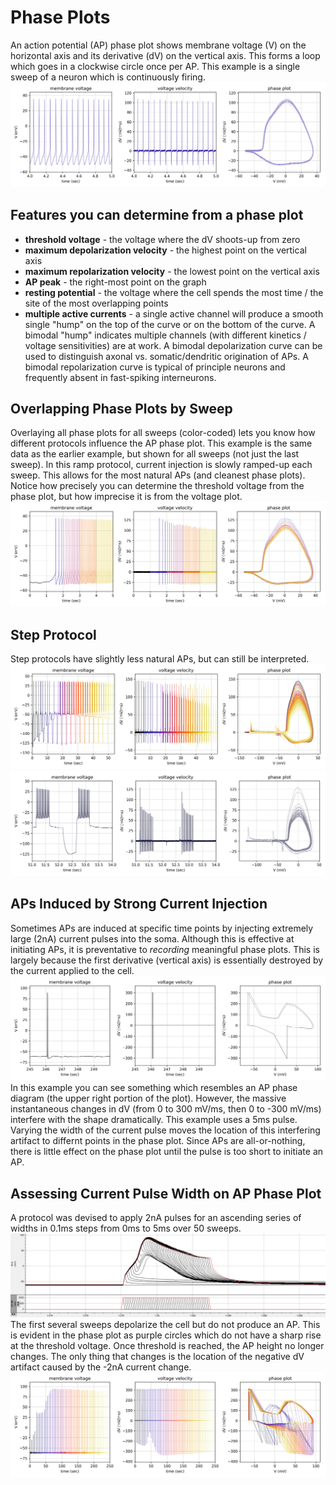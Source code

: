 # Phase Plots
An action potential (AP) phase plot shows membrane voltage (V) on the horizontal axis and its derivative (dV) on the vertical axis. This forms a loop which goes in a clockwise circle once per AP. This example is a single sweep of a neuron which is continuously firing.
![](phase_17713012_last.png)

## Features you can determine from a phase plot
* **threshold voltage** - the voltage where the dV shoots-up from zero
* **maximum depolarization velocity** - the highest point on the vertical axis
* **maximum repolarization velocity** - the lowest point on the vertical axis
* **AP peak** - the right-most point on the graph
* **resting potential** - the voltage where the cell spends the most time / the site of the most overlapping points
* **multiple active currents** - a single active channel will produce a smooth single "hump" on the top of the curve or on the bottom of the curve. A bimodal "hump" indicates multiple channels (with different kinetics / voltage sensitivities) are at work. A bimodal depolarization curve can be used to distinguish axonal vs. somatic/dendritic origination of APs. A bimodal repolarization curve is typical of principle neurons and frequently absent in fast-spiking interneurons.

## Overlapping Phase Plots by Sweep
Overlaying all phase plots for all sweeps (color-coded) lets you know how different protocols influence the AP phase plot. This example is the same data as the earlier example, but shown for all sweeps (not just the last sweep). In this ramp protocol, current injection is slowly ramped-up each sweep. This allows for the most natural APs (and cleanest phase plots). Notice how precisely you can determine the threshold voltage from the phase plot, but how imprecise it is from the voltage plot.
![](phase_17713012.png)

## Step Protocol
Step protocols have slightly less natural APs, but can still be interpreted.
![](phase_17713013.png)
![](phase_17713013_last.png)

## APs Induced by Strong Current Injection
Sometimes APs are induced at specific time points by injecting extremely large (2nA) current pulses into the soma. Although this is effective at initiating APs, it is preventative to _recording_ meaningful phase plots. This is largely because the first derivative (vertical axis) is essentially destroyed by the current applied to the cell.
![](phase_17713016_last.png)
In this example you can see something which resembles an AP phase diagram (the upper right portion of the plot). However, the massive instantaneous changes in dV (from 0 to 300 mV/ms, then 0 to -300 mV/ms) interfere with the shape dramatically. This example uses a 5ms pulse. Varying the width of the current pulse moves the location of this interfering artifact to differnt points in the phase plot. Since APs are all-or-nothing, there is little effect on the phase plot until the pulse is too short to initiate an AP.

## Assessing Current Pulse Width on AP Phase Plot
A protocol was devised to apply 2nA pulses for an ascending series of widths in 0.1ms steps from 0ms to 5ms over 50 sweeps.
![](demo.png)
The first several sweeps depolarize the cell but do not produce an AP. This is evident in the phase plot as purple circles which do not have a sharp rise at the threshold voltage. Once threshold is reached, the AP height no longer changes. The only thing that changes is the location of the negative dV artifact caused by the -2nA current change.
![](phase_17713016.png)
